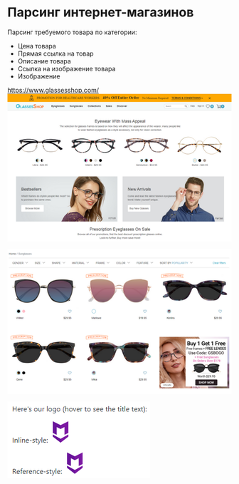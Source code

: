 # Парсинг интернет-магазинов

Парсинг требуемого товара по категории:
+ Цена товара
+ Прямая ссылка на товар
+ Описание товара
+ Ссылка на изображение товара
+ Изображение

https://www.glassesshop.com/
![](https://github.com/ClubfootBear/Scrapy_Portfolio/blob/master/Storage/Shops/Glasses/2020-06-07_12-54-09.png)

![](https://github.com/ClubfootBear/Scrapy_Portfolio/blob/master/Storage/Shops/Glasses/2020-06-07_12-55-14.png)

![](https://github.com/ClubfootBear/Scrapy_Portfolio/blob/master/Storage/Shops/Glasses/2020-06-07_13-18-15.png)
